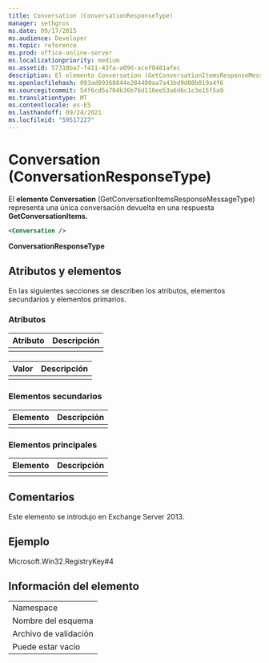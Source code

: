 ```yaml
---
title: Conversation (ConversationResponseType)
manager: sethgros
ms.date: 09/17/2015
ms.audience: Developer
ms.topic: reference
ms.prod: office-online-server
ms.localizationpriority: medium
ms.assetid: 57310ba7-f411-43fa-a096-acef0481afec
description: El elemento Conversation (GetConversationItemsResponseMessageType) representa una única conversación devuelta en una respuesta GetConversationItems.
ms.openlocfilehash: 093ad09368844e284400aa7a43bd9d08b019a4f6
ms.sourcegitcommit: 54f6cd5a704b36b76d110ee53a6d6c1c3e15f5a9
ms.translationtype: MT
ms.contentlocale: es-ES
ms.lasthandoff: 09/24/2021
ms.locfileid: "59517227"
---
```

# <a name="conversation-conversationresponsetype"></a>Conversation (ConversationResponseType)

El **elemento Conversation** (GetConversationItemsResponseMessageType) representa una única conversación devuelta en una respuesta **GetConversationItems.** 
  
```XML
<Conversation />
```

 **ConversationResponseType**
## <a name="attributes-and-elements"></a>Atributos y elementos

En las siguientes secciones se describen los atributos, elementos secundarios y elementos primarios.
  
### <a name="attributes"></a>Atributos

|**Atributo**|**Descripción**|
|:-----|:-----|
|||
   
#### 

|**Valor**|**Descripción**|
|:-----|:-----|
|||
   
### <a name="child-elements"></a>Elementos secundarios

|**Elemento**|**Descripción**|
|:-----|:-----|
|||
   
### <a name="parent-elements"></a>Elementos principales

|**Elemento**|**Descripción**|
|:-----|:-----|
|||
   
## <a name="remarks"></a>Comentarios

Este elemento se introdujo en Exchange Server 2013.
  
## <a name="example"></a>Ejemplo

Microsoft.Win32.RegistryKey#4
  
## <a name="element-information"></a>Información del elemento

||
|:-----|
|Namespace  <br/> |
|Nombre del esquema  <br/> |
|Archivo de validación  <br/> |
|Puede estar vacío  <br/> |
   


